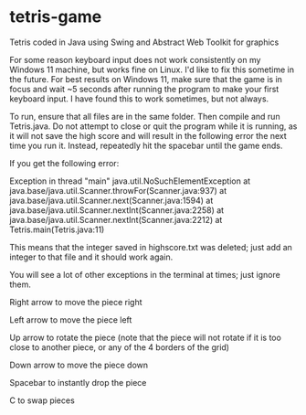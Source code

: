 # tetris-game
Tetris coded in Java using Swing and Abstract Web Toolkit for graphics

For some reason keyboard input does not work consistently on my Windows 11 machine, but works fine on Linux.  I'd like to fix this sometime in the future.  For best results on Windows 11, make sure that the game is in focus and wait ~5 seconds after running the program to make your first keyboard input.  I have found this to work sometimes, but not always.

To run, ensure that all files are in the same folder.  Then compile and run Tetris.java.  Do not attempt to close or quit the program while it is running, as it will not save the high score and will result in the following error the next time you run it.  Instead, repeatedly hit the spacebar until the game ends.

If you get the following error:

Exception in thread "main" java.util.NoSuchElementException
        at java.base/java.util.Scanner.throwFor(Scanner.java:937)
        at java.base/java.util.Scanner.next(Scanner.java:1594)
        at java.base/java.util.Scanner.nextInt(Scanner.java:2258)
        at java.base/java.util.Scanner.nextInt(Scanner.java:2212)
        at Tetris.main(Tetris.java:11)

This means that the integer saved in highscore.txt was deleted; just add an integer to that file and it should work again.

You will see a lot of other exceptions in the terminal at times; just ignore them.

Right arrow to move the piece right

Left arrow to move the piece left

Up arrow to rotate the piece (note that the piece will not rotate if it is too close to another piece, or any of the 4 borders of the grid)

Down arrow to move the piece down

Spacebar to instantly drop the piece

C to swap pieces

